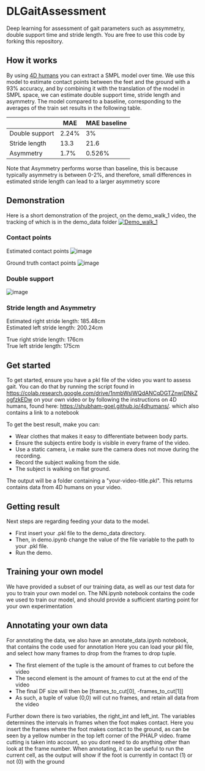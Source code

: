 # DLGaitAssessment

Deep learning for assessment of gait parameters such as assymmetry, double support time and stride length.
You are free to use this code by forking this repository.

## How it works

By using [4D humans](https://shubham-goel.github.io/4dhumans/) you can extract a SMPL model over time. We use this model to estimate contact points between the feet and the ground with a 93% accuracy, and by combining it with the translation of the model in SMPL space, we can estimate double support time, stride length and asymmetry. The model compared to a baseline, corresponding to the averages of the train set results in the following table.

|   | MAE  | MAE baseline  |
|---|---|---|
| Double support  | 2.24%  | 3%  |
| Stride length  | 13.3  | 21.6  |
| Asymmetry  | 1.7%  | 0.526%  |

Note that Asymmetry performs worse than baseline, this is because typically asymmetry is between 0-2%, and therefore, small differences in estimated stride length can lead to a larger asymmetry score

## Demonstration
Here is a short demonstration of the project, on the demo_walk_1 video, the tracking of which is in the demo_data folder
[![Demo_walk_1](https://img.youtube.com/vi/si4jaM0NhpA/0.jpg)](https://www.youtube.com/watch?v=si4jaM0NhpA)

### Contact points
Estimated contact points
![image](https://imgur.com/tyrfPlx.jpg)

Ground truth contact points
![image](https://imgur.com/1d1xQZW.jpg)

### Double support
![image](https://imgur.com/C4MiMKQ.jpg)

### Stride length and Asymmetry
Estimated right stride length: 185.48cm\
Estimated left stride length: 200.24cm

True right stride length: 176cm\
True left stride length: 175cm

## Get started

To get started, ensure you have a pkl file of the video you want to assess gait. You can do that by running the script found in https://colab.research.google.com/drive/1nmbWslWQdANCqDGTZnwjDNkZogfzkEDw on your own video or by following the instructions on 4D humans, found here: https://shubham-goel.github.io/4dhumans/. which also contains a link to a notebook

To get the best result, make you can:

- Wear clothes that makes it easy to differentiate between body parts.
- Ensure the subjects entire body is visible in every frame of the video.
- Use a static camera, i.e make sure the camera does not move during the recording.
- Record the subject walking from the side.
- The subject is walking on flat ground.

The output will be a folder containing a "your-video-title.pkl". This returns contains data from 4D humans on your video.

## Getting result

Next steps are regarding feeding your data to the model.

- First insert your .pkl file to the demo_data directory.
- Then, in demo.ipynb change the value of the file variable to the path to your .pkl file.
- Run the demo.

## Training your own model

We have provided a subset of our training data, as well as our test data for you to train your own model on.
The NN.ipynb notebook contains the code we used to train our model, and should provide a sufficient starting point for your own experimentation

## Annotating your own data
For annotating the data, we also have an annotate_data.ipynb notebook, that contains the code used for annotation
Here you can load your pkl file, and select how many frames to drop from the frames to drop tuple.
 - The first element of the tuple is the amount of frames to cut before the video
 - The second element is the amount of frames to cut at the end of the video
 - The final DF size will then be [frames_to_cut[0], -frames_to_cut[1]]
 - As such, a tuple of value (0,0) will cut no frames, and retain all data from the video

Further down there is two variables, the right_int and left_int. The variables determines the intervals in frames when the foot makes contact. Here you insert the frames where the foot makes contact to the ground, as can be seen by a yellow number in the top left corner of the PHALP video. frame cutting is taken into account, so you dont need to do anything other than look at the frame number.
When annotating, it can be useful to run the current cell, as the output will show if the foot is currently in contact (1) or not (0) with the ground
